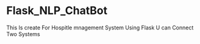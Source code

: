 # Flask_NLP_ChatBot

This Is create For Hospitle mnagement System Using Flask U can Connect Two Systems
